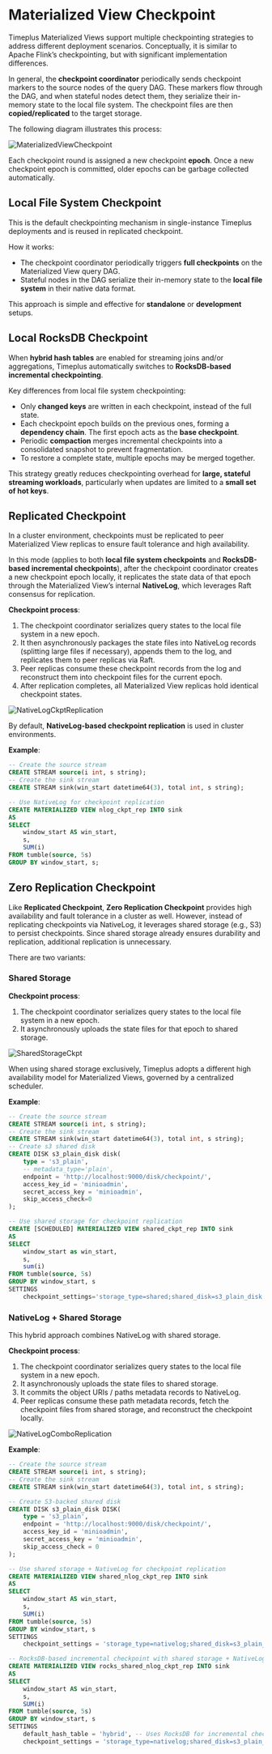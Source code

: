 # Materialized View Checkpoint

Timeplus Materialized Views support multiple checkpointing strategies to address different deployment scenarios. Conceptually, it is similar to Apache Flink’s checkpointing, but with significant implementation differences.

In general, the **checkpoint coordinator** periodically sends checkpoint markers to the source nodes of the query DAG. These markers flow through the DAG, and when stateful nodes detect them, they serialize their in-memory state to the local file system. The checkpoint files are then **copied/replicated** to the target storage.

The following diagram illustrates this process:

![MaterializedViewCheckpoint](/img/materialized-view-checkpoint.png)

Each checkpoint round is assigned a new checkpoint **epoch**. Once a new checkpoint epoch is committed, older epochs can be garbage collected automatically.

## Local File System Checkpoint

This is the default checkpointing mechanism in single-instance Timeplus deployments and is reused in replicated checkpoint.

How it works:
- The checkpoint coordinator periodically triggers **full checkpoints** on the Materialized View query DAG.
- Stateful nodes in the DAG serialize their in-memory state to the **local file system** in their native data format.

This approach is simple and effective for **standalone** or **development** setups.

## Local RocksDB Checkpoint

When **hybrid hash tables** are enabled for streaming joins and/or aggregations, Timeplus automatically switches to **RocksDB-based incremental checkpointing**.

Key differences from local file system checkpointing:
- Only **changed keys** are written in each checkpoint, instead of the full state.
- Each checkpoint epoch builds on the previous ones, forming a **dependency chain**. The first epoch acts as the **base checkpoint**.
- Periodic **compaction** merges incremental checkpoints into a consolidated snapshot to prevent fragmentation.
- To restore a complete state, multiple epochs may be merged together.

This strategy greatly reduces checkpointing overhead for **large, stateful streaming workloads**, particularly when updates are limited to a **small set of hot keys**.

## Replicated Checkpoint

In a cluster environment, checkpoints must be replicated to peer Materialized View replicas to ensure fault tolerance and high availability.

In this mode (applies to both **local file system checkpoints** and **RocksDB-based incremental checkpoints**), after the checkpoint coordinator creates a new checkpoint epoch locally, it replicates the state data of that epoch through the Materialized View’s internal **NativeLog**, which leverages Raft consensus for replication.

**Checkpoint process**:
1. The checkpoint coordinator serializes query states to the local file system in a new epoch.
2. It then asynchronously packages the state files into NativeLog records (splitting large files if necessary), appends them to the log, and replicates them to peer replicas via Raft.
3. Peer replicas consume these checkpoint records from the log and reconstruct them into checkpoint files for the current epoch.
4. After replication completes, all Materialized View replicas hold identical checkpoint states.

![NativeLogCkptReplication](/img/materialized-view-nativelog-ckpt.png)

By default, **NativeLog-based checkpoint replication** is used in cluster environments.

**Example**:
```sql
-- Create the source stream
CREATE STREAM source(i int, s string);
-- Create the sink stream
CREATE STREAM sink(win_start datetime64(3), total int, s string);

-- Use NativeLog for checkpoint replication
CREATE MATERIALIZED VIEW nlog_ckpt_rep INTO sink
AS
SELECT
    window_start AS win_start,
    s,
    SUM(i)
FROM tumble(source, 5s)
GROUP BY window_start, s;
```

## Zero Replication Checkpoint

Like **Replicated Checkpoint**, **Zero Replication Checkpoint** provides high availability and fault tolerance in a cluster as well. However, instead of replicating checkpoints via NativeLog, it leverages shared storage (e.g., S3) to persist checkpoints. Since shared storage already ensures durability and replication, additional replication is unnecessary.

There are two variants:

### Shared Storage

**Checkpoint process**:
1. The checkpoint coordinator serializes query states to the local file system in a new epoch.
2. It asynchronously uploads the state files for that epoch to shared storage.

![SharedStorageCkpt](/img/materialized-view-shared-storage-ckpt.png)

When using shared storage exclusively, Timeplus adopts a different high availability model for Materialized Views, governed by a centralized scheduler.

**Example**:
```sql
-- Create the source stream
CREATE STREAM source(i int, s string);
-- Create the sink stream
CREATE STREAM sink(win_start datetime64(3), total int, s string);
-- Create s3 shared disk
CREATE DISK s3_plain_disk disk(
    type = 's3_plain',
    -- metadata_type='plain',
    endpoint = 'http://localhost:9000/disk/checkpoint/',
    access_key_id = 'minioadmin',
    secret_access_key = 'minioadmin',
    skip_access_check=0
);

-- Use shared storage for checkpoint replication
CREATE [SCHEDULED] MATERIALIZED VIEW shared_ckpt_rep INTO sink
AS
SELECT
    window_start as win_start,
    s,
    sum(i)
FROM tumble(source, 5s)
GROUP BY window_start, s
SETTINGS
    checkpoint_settings='storage_type=shared;shared_disk=s3_plain_disk';
```

### NativeLog + Shared Storage

This hybrid approach combines NativeLog with shared storage.

**Checkpoint process**:
1. The checkpoint coordinator serializes query states to the local file system in a new epoch.
2. It asynchronously uploads the state files to shared storage.
3. It commits the object URIs / paths metadata records to NativeLog.
4. Peer replicas consume these path metadata records, fetch the checkpoint files from shared storage, and reconstruct the checkpoint locally.

![NativeLogComboReplication](/img/materialized-view-hybrid-ckpt.png)

**Example**:
```sql
-- Create the source stream
CREATE STREAM source(i int, s string);
-- Create the sink stream
CREATE STREAM sink(win_start datetime64(3), total int, s string);

-- Create S3-backed shared disk
CREATE DISK s3_plain_disk DISK(
    type = 's3_plain',
    endpoint = 'http://localhost:9000/disk/checkpoint/',
    access_key_id = 'minioadmin',
    secret_access_key = 'minioadmin',
    skip_access_check = 0
);

-- Use shared storage + NativeLog for checkpoint replication
CREATE MATERIALIZED VIEW shared_nlog_ckpt_rep INTO sink
AS
SELECT
    window_start AS win_start,
    s,
    SUM(i)
FROM tumble(source, 5s)
GROUP BY window_start, s
SETTINGS
    checkpoint_settings = 'storage_type=nativelog;shared_disk=s3_plain_disk'; -- storage_type=nativelog optional

-- RocksDB-based incremental checkpoint with shared storage + NativeLog
CREATE MATERIALIZED VIEW rocks_shared_nlog_ckpt_rep INTO sink
AS
SELECT
    window_start AS win_start,
    s,
    SUM(i)
FROM tumble(source, 5s)
GROUP BY window_start, s
SETTINGS
    default_hash_table = 'hybrid', -- Uses RocksDB for incremental checkpoints
    checkpoint_settings = 'storage_type=nativelog;shared_disk=s3_plain_disk'; -- storage_type=nativelog optional
```
